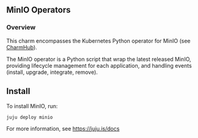 ## MinIO Operators

### Overview
This charm encompasses the Kubernetes Python operator for MinIO (see
[CharmHub](https://charmhub.io/?q=minio)).

The MinIO operator is a Python script that wrap the latest released MinIO, providing
lifecycle management for each application, and handling events (install, upgrade,
integrate, remove).

## Install

To install MinIO, run:

    juju deploy minio

For more information, see https://juju.is/docs
